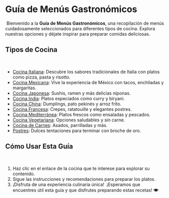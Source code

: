 # Guía de Menús Gastronómicos
​
Bienvenido a la **Guía de Menús Gastronómicos**, una recopilación de menús cuidadosamente seleccionados para diferentes tipos de cocina. Explora nuestras opciones y déjate inspirar para preparar comidas deliciosas.
​
## Tipos de Cocina
​
- [Cocina Italiana](MENUS/guiaDeMenus/Italiana.md): Descubre los sabores tradicionales de Italia con platos como pizza, pasta y risotto.
- [Cocina Mexicana](MENUS/guiaDeMenus/Mexicana.md): Vive la experiencia de México con tacos, enchiladas y margaritas.
- [Cocina Japonesa](MENUS/guiaDeMenus/Japonesa.md): Sushis, ramen y más delicias niponas.
- [Cocina India](MENUS/guiaDeMenus/India.md): Platos especiados como curry y biryani.
- [Cocina China](MENUS/guiaDeMenus/China.md): Dumplings, pato pekinés y arroz frito.
- [Cocina Francesa](MENUS/guiaDeMenus/Francesa.md): Crepes, ratatouille y elegantes postres.
- [Cocina Mediterránea](MENUS/guiaDeMenus/Mediterranea.md): Platos frescos como ensaladas y pescados.
- [Cocina Vegetariana](MENUS/guiaDeMenus/Vegetariana.md): Opciones saludables y sin carne.
- [Cocina de Carnes](MENUS/guiaDeMenus/Carnes.md): Asados, parrilladas y más.
- [Postres](MENUS/guiaDeMenus/Postres.md): Dulces tentaciones para terminar con broche de oro.
​
## Cómo Usar Esta Guía
​
1. Haz clic en el enlace de la cocina que te interese para explorar su contenido.
2. Sigue las instrucciones y recomendaciones para preparar los platos.
3. ¡Disfruta de una experiencia culinaria única!
​
¡Esperamos que encuentres útil esta guía y que disfrutes preparando estas recetas! 🍽️